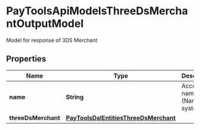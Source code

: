 

# PayToolsApiModelsThreeDsMerchantOutputModel

Model for response of 3DS Merchant

## Properties

| Name | Type | Description | Notes |
|------------ | ------------- | ------------- | -------------|
|**name** | **String** | Account name (Name on system) |  [optional] |
|**threeDsMerchant** | [**PayToolsDalEntitiesThreeDsMerchant**](PayToolsDalEntitiesThreeDsMerchant.md) |  |  [optional] |



